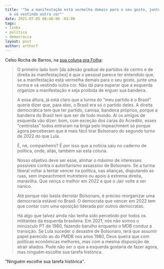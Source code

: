 ```yaml
---
title: '"Se a manifestação está vermelha demais para o seu gosto, junte uma turma
  e vá vestindo outra cor"'
date: 2021-07-05 08:48:00 -03:00
tags:
- links
- política
- democracia
layout: post
author: arthurf
---
```


Celso Rocha de Barros, na [sua coluna pra Folha](https://www1.folha.uol.com.br/colunas/celso-rocha-de-barros/2021/07/se-a-manifestacao-esta-vermelha-demais-para-o-seu-gosto-junte-uma-turma-e-va-vestindo-outra-cor.shtml?utm_source=sharenativo&utm_medium=social&utm_campaign=sharenativo):

> O primeiro lado bom [da adesão gradual de partidos de centro e de direita às manifestações] é que o pessoal parece ter entendido que, se a manifestação está vermelha demais para o seu gosto, junte uma turma e vá vestindo outra cor. Não dá para esperar que a esquerda organize a manifestação e seja proibida de erguer sua bandeira.
>
> A essa altura, já está claro que a turma do “meu partido é o Brasil” queria dizer que, para eles, o Brasil era só o partido deles. A direita democrática tem que ter partido, camisa, bandeira próprios, porque a bandeira do Brasil tem que ser de todo mundo. Aí os amigos de esquerda vão dizer: bom, com exceção dos caras do Acredito, esses “centristas” todos entraram na briga pelo impeachment só porque agora perceberam que é mais fácil tirar Bolsonaro do segundo turno de 2022 do que Lula.
>
> É, né, companheiro? É por isso que a notícia saiu no caderno de política, onde, aliás, também sai esta coluna.
>
> Nosso objetivo deve ser esse, alinhar o máximo de interesses possíveis contra o autoritarismo assassino de Bolsonaro. Se a turma liberal voltar a tentar vencer na política, nas alianças, disputando as ruas, sem impeachment mutreteiro ou apoio à extrema direita, maravilha. Que vença o melhor em 2022 e que o Jair volte a ser nanico.
>
> Até porque não basta derrotar Bolsonaro, é preciso reorganizar uma democracia estável no Brasil. O democrata que vencer em 2022 tem que contar com uma oposição liderada por outros democratas.
>
> Há algo que talvez ainda não tenha sido percebido por todos os militantes da esquerda brasileira. Em 2021, nós não somos o minúsculo PT de 1980, fazendo barulho enquanto o MDB conduz a transição. Se Lula suceder o desastre de Bolsonaro, terá que assumir papel parecido ao do PMDB nos anos 1980, Deus queira que com políticas econômicas melhores, mas com a mesma disposição de atrair aliados. Pode não ser o que a esquerda gostaria de fazer agora, mas ninguém escolhe sua tarefa histórica.

"Ninguém escolhe sua tarefa histórica".
